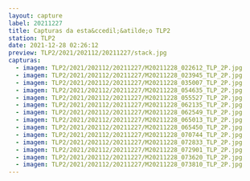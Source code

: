 ```yaml
---
layout: capture
label: 20211227
title: Capturas da esta&ccedil;&atilde;o TLP2
station: TLP2
date: 2021-12-28 02:26:12
preview: TLP2/2021/202112/20211227/stack.jpg
capturas:
  - imagem: TLP2/2021/202112/20211227/M20211228_022612_TLP_2P.jpg
  - imagem: TLP2/2021/202112/20211227/M20211228_023945_TLP_2P.jpg
  - imagem: TLP2/2021/202112/20211227/M20211228_035007_TLP_2P.jpg
  - imagem: TLP2/2021/202112/20211227/M20211228_054635_TLP_2P.jpg
  - imagem: TLP2/2021/202112/20211227/M20211228_055527_TLP_2P.jpg
  - imagem: TLP2/2021/202112/20211227/M20211228_062135_TLP_2P.jpg
  - imagem: TLP2/2021/202112/20211227/M20211228_062549_TLP_2P.jpg
  - imagem: TLP2/2021/202112/20211227/M20211228_065013_TLP_2P.jpg
  - imagem: TLP2/2021/202112/20211227/M20211228_065450_TLP_2P.jpg
  - imagem: TLP2/2021/202112/20211227/M20211228_070744_TLP_2P.jpg
  - imagem: TLP2/2021/202112/20211227/M20211228_072833_TLP_2P.jpg
  - imagem: TLP2/2021/202112/20211227/M20211228_072901_TLP_2P.jpg
  - imagem: TLP2/2021/202112/20211227/M20211228_073620_TLP_2P.jpg
  - imagem: TLP2/2021/202112/20211227/M20211228_073810_TLP_2P.jpg
---
```

